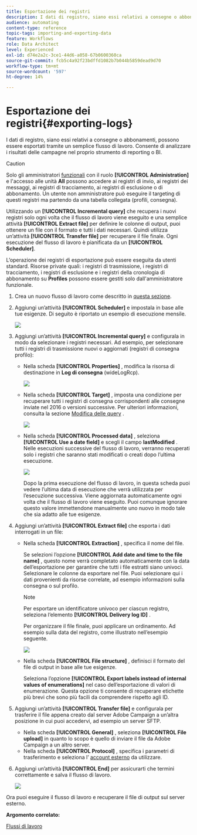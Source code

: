 ```yaml
---
title: Esportazione dei registri
description: I dati di registro, siano essi relativi a consegne o abbonamenti, possono essere esportati tramite un semplice flusso di lavoro.
audience: automating
content-type: reference
topic-tags: importing-and-exporting-data
feature: Workflows
role: Data Architect
level: Experienced
exl-id: d74e2a2c-3ce1-44d6-a058-67b0600360ca
source-git-commit: fcb5c4a92f23bdffd1082b7b044b5859dead9d70
workflow-type: tm+mt
source-wordcount: '597'
ht-degree: 14%

---
```


# Esportazione dei registri{#exporting-logs}

I dati di registro, siano essi relativi a consegne o abbonamenti, possono essere esportati tramite un semplice flusso di lavoro. Consente di analizzare i risultati delle campagne nel proprio strumento di reporting o BI.

>[!CAUTION]
>
>Solo gli amministratori [funzionali](../../administration/using/users-management.md#functional-administrators) con il ruolo **[!UICONTROL Administration]** e l&#39;accesso alle unità **All** possono accedere ai registri di invio, ai registri dei messaggi, ai registri di tracciamento, ai registri di esclusione o di abbonamento. Un utente non amministratore può eseguire il targeting di questi registri ma partendo da una tabella collegata (profili, consegna).

Utilizzando un **[!UICONTROL Incremental query]** che recupera i nuovi registri solo ogni volta che il flusso di lavoro viene eseguito e una semplice attività **[!UICONTROL Extract file]** per definire le colonne di output, puoi ottenere un file con il formato e tutti i dati necessari. Quindi utilizza un’attività **[!UICONTROL Transfer file]** per recuperare il file finale. Ogni esecuzione del flusso di lavoro è pianificata da un **[!UICONTROL Scheduler]**.

L’operazione dei registri di esportazione può essere eseguita da utenti standard. Risorse private quali: i registri di trasmissione, i registri di tracciamento, i registri di esclusione e i registri della cronologia di abbonamento su **Profiles** possono essere gestiti solo dall&#39;amministratore funzionale.

1. Crea un nuovo flusso di lavoro come descritto in [questa sezione](../../automating/using/building-a-workflow.md#creating-a-workflow).
1. Aggiungi un’attività **[!UICONTROL Scheduler]** e impostala in base alle tue esigenze. Di seguito è riportato un esempio di esecuzione mensile.

   ![](assets/export_logs_scheduler.png)

1. Aggiungi un’attività **[!UICONTROL Incremental query]** e configurala in modo da selezionare i registri necessari. Ad esempio, per selezionare tutti i registri di trasmissione nuovi o aggiornati (registri di consegna profilo):

   * Nella scheda **[!UICONTROL Properties]** , modifica la risorsa di destinazione in **Log di consegna** (wideLogRcp).

      ![](assets/export_logs_query_properties.png)

   * Nella scheda **[!UICONTROL Target]** , imposta una condizione per recuperare tutti i registri di consegna corrispondenti alle consegne inviate nel 2016 o versioni successive. Per ulteriori informazioni, consulta la sezione [Modifica delle query](../../automating/using/editing-queries.md#creating-queries) .

      ![](assets/export_logs_query_target.png)

   * Nella scheda **[!UICONTROL Processed data]** , seleziona **[!UICONTROL Use a date field]** e scegli il campo **lastModified** . Nelle esecuzioni successive del flusso di lavoro, verranno recuperati solo i registri che saranno stati modificati o creati dopo l’ultima esecuzione.

      ![](assets/export_logs_query_processeddata.png)

      Dopo la prima esecuzione del flusso di lavoro, in questa scheda puoi vedere l’ultima data di esecuzione che verrà utilizzata per l’esecuzione successiva. Viene aggiornata automaticamente ogni volta che il flusso di lavoro viene eseguito. Puoi comunque ignorare questo valore immettendone manualmente uno nuovo in modo tale che sia adatto alle tue esigenze.

1. Aggiungi un’attività **[!UICONTROL Extract file]** che esporta i dati interrogati in un file:

   * Nella scheda **[!UICONTROL Extraction]** , specifica il nome del file.

      Se selezioni l’opzione **[!UICONTROL Add date and time to the file name]** , questo nome verrà completato automaticamente con la data dell’esportazione per garantire che tutti i file estratti siano univoci. Selezionare le colonne da esportare nel file. Puoi selezionare qui i dati provenienti da risorse correlate, ad esempio informazioni sulla consegna o sul profilo.

      >[!NOTE]
      >
      >Per esportare un identificatore univoco per ciascun registro, seleziona l’elemento **[!UICONTROL Delivery log ID]** .

      Per organizzare il file finale, puoi applicare un ordinamento. Ad esempio sulla data del registro, come illustrato nell’esempio seguente.

      ![](assets/export_logs_extractfile_extraction.png)

   * Nella scheda **[!UICONTROL File structure]** , definisci il formato del file di output in base alle tue esigenze.

      Seleziona l’opzione **[!UICONTROL Export labels instead of internal values of enumerations]** nel caso dell’esportazione di valori di enumerazione. Questa opzione ti consente di recuperare etichette più brevi che sono più facili da comprendere rispetto agli ID.

1. Aggiungi un’attività **[!UICONTROL Transfer file]** e configurala per trasferire il file appena creato dal server Adobe Campaign a un’altra posizione in cui puoi accedervi, ad esempio un server SFTP.

   * Nella scheda **[!UICONTROL General]** , seleziona **[!UICONTROL File upload]** in quanto lo scopo è quello di inviare il file da Adobe Campaign a un altro server.
   * Nella scheda **[!UICONTROL Protocol]** , specifica i parametri di trasferimento e seleziona l’ [account esterno](../../administration/using/external-accounts.md#creating-an-external-account) da utilizzare.

1. Aggiungi un’attività **[!UICONTROL End]** per assicurarti che termini correttamente e salva il flusso di lavoro.

   ![](assets/export_logs_example_workflow.png)

Ora puoi eseguire il flusso di lavoro e recuperare il file di output sul server esterno.

**Argomento correlato:**

[Flussi di lavoro](../../automating/using/get-started-workflows.md)
